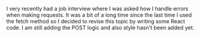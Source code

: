 I very recently had a job interview where I was asked how I handle errors when making requests. It was a bit of a long time since the last time I used the fetch method so I decided to revise this topic by writing some React code.
I am still adding the POST logic and also style hasn't been added yet.
